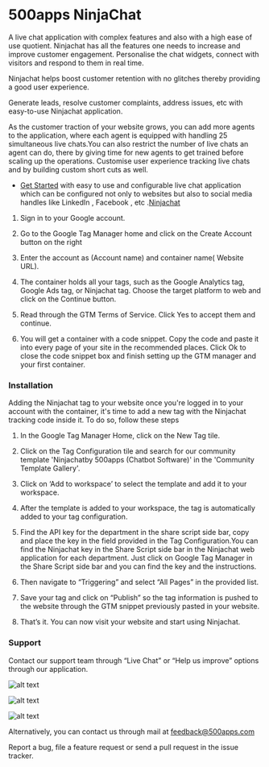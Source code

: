 # 500apps NinjaChat

A live chat application with complex features and also with a high ease of use quotient. Ninjachat has all the features one needs to increase and improve customer engagement. Personalise the chat widgets, connect with visitors and respond to them in real time.

Ninjachat helps boost customer retention with no glitches thereby providing a good user experience.

Generate leads, resolve customer complaints, address issues, etc with easy-to-use Ninjachat application.

As the customer traction of your website grows, you can add more agents to the application, where each agent is equipped with handling 25 simultaneous live chats.You can also restrict the number of live chats an agent can do, there by giving time for new agents to get trained before scaling up the operations. Customise user experience tracking live chats and by building custom short cuts as well.

- [Get Started](https://infinity.500apps.com/ninjachat) with easy to use and configurable live chat application which can be configured not only to websites but also to social media handles like LinkedIn , Facebook , etc .[Ninjachat](https://ninjachat.com)

1. Sign in to your Google account.

2. Go to the Google Tag Manager home and click on the Create Account button on the right

3. Enter the account as (Account name) and container name( Website URL).

4. The container holds all your tags, such as the Google Analytics tag, Google Ads tag, or Ninjachat tag. Choose the target platform to web and click on the Continue button.

5. Read through the GTM Terms of Service. Click Yes to accept them and continue.

6. You will get a container with a code snippet. Copy the code and paste it into every page of your site in the recommended places. Click Ok to close the code snippet box and finish setting up the GTM manager and your first container.

### Installation

Adding the Ninjachat tag to your website once you're logged in to your account with the container, it's time to add a new tag with the Ninjachat tracking code inside it. To do so, follow these steps

1. In the Google Tag Manager Home, click on the New Tag tile.

2. Click on the Tag Configuration tile and search for our community template 'Ninjachatby 500apps (Chatbot Software)' in the 'Community Template Gallery'.

3. Click on ‘Add to workspace’ to select the template and add it to your workspace.

4. After the template is added to your workspace, the tag is automatically added to your tag configuration.

5. Find the API key for the department in the share script side bar, copy and place the key in the field provided in the Tag Configuration.You can find the Ninjachat key in the Share Script side bar in the Ninjachat web application for each department. Just click on Google Tag Manager in the Share Script side bar and you can find the key and the instructions.

6. Then navigate to “Triggering” and select “All Pages” in the provided list.

7. Save your tag and click on “Publish” so the tag information is pushed to the website through the GTM snippet previously pasted in your website.

8. That’s it. You can now visit your website and start using Ninjachat.

### Support

Contact our support team through “Live Chat” or “Help us improve” options through our application.

![alt text](https://infinity.500apps.com/img/ninjachat/gtm-image-1.png)

![alt text](https://infinity.500apps.com/img/ninjachat/gtm-image-2.png)

![alt text](https://infinity.500apps.com/img/ninjachat/gtm-image-3.png)

Alternatively, you can contact us through mail at feedback@500apps.com

Report a bug, file a feature request or send a pull request in the issue tracker.
